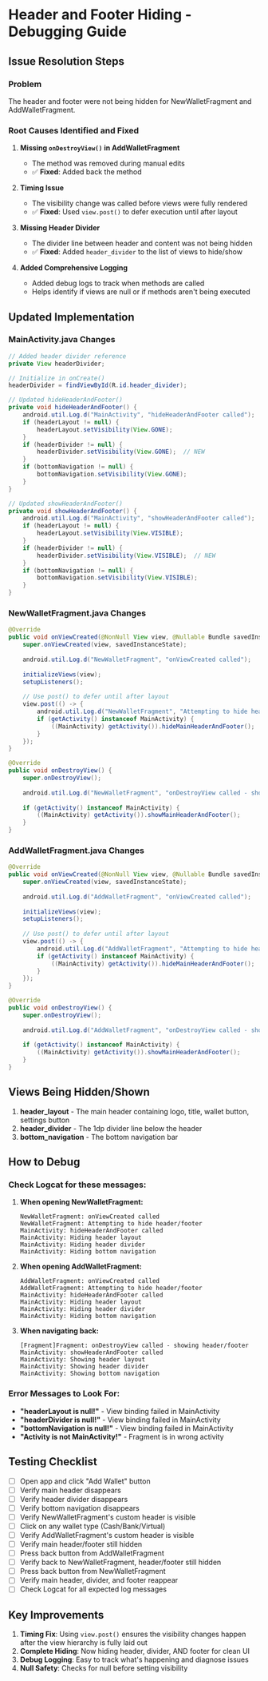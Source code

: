 # Header and Footer Hiding - Debugging Guide

## Issue Resolution Steps

### Problem
The header and footer were not being hidden for NewWalletFragment and AddWalletFragment.

### Root Causes Identified and Fixed

1. **Missing `onDestroyView()` in AddWalletFragment**
   - The method was removed during manual edits
   - ✅ **Fixed**: Added back the method

2. **Timing Issue**
   - The visibility change was called before views were fully rendered
   - ✅ **Fixed**: Used `view.post()` to defer execution until after layout

3. **Missing Header Divider**
   - The divider line between header and content was not being hidden
   - ✅ **Fixed**: Added `header_divider` to the list of views to hide/show

4. **Added Comprehensive Logging**
   - Added debug logs to track when methods are called
   - Helps identify if views are null or if methods aren't being executed

## Updated Implementation

### MainActivity.java Changes

```java
// Added header divider reference
private View headerDivider;

// Initialize in onCreate()
headerDivider = findViewById(R.id.header_divider);

// Updated hideHeaderAndFooter()
private void hideHeaderAndFooter() {
    android.util.Log.d("MainActivity", "hideHeaderAndFooter called");
    if (headerLayout != null) {
        headerLayout.setVisibility(View.GONE);
    }
    if (headerDivider != null) {
        headerDivider.setVisibility(View.GONE);  // NEW
    }
    if (bottomNavigation != null) {
        bottomNavigation.setVisibility(View.GONE);
    }
}

// Updated showHeaderAndFooter()
private void showHeaderAndFooter() {
    android.util.Log.d("MainActivity", "showHeaderAndFooter called");
    if (headerLayout != null) {
        headerLayout.setVisibility(View.VISIBLE);
    }
    if (headerDivider != null) {
        headerDivider.setVisibility(View.VISIBLE);  // NEW
    }
    if (bottomNavigation != null) {
        bottomNavigation.setVisibility(View.VISIBLE);
    }
}
```

### NewWalletFragment.java Changes

```java
@Override
public void onViewCreated(@NonNull View view, @Nullable Bundle savedInstanceState) {
    super.onViewCreated(view, savedInstanceState);
    
    android.util.Log.d("NewWalletFragment", "onViewCreated called");
    
    initializeViews(view);
    setupListeners();
    
    // Use post() to defer until after layout
    view.post(() -> {
        android.util.Log.d("NewWalletFragment", "Attempting to hide header/footer");
        if (getActivity() instanceof MainActivity) {
            ((MainActivity) getActivity()).hideMainHeaderAndFooter();
        }
    });
}

@Override
public void onDestroyView() {
    super.onDestroyView();
    
    android.util.Log.d("NewWalletFragment", "onDestroyView called - showing header/footer");
    
    if (getActivity() instanceof MainActivity) {
        ((MainActivity) getActivity()).showMainHeaderAndFooter();
    }
}
```

### AddWalletFragment.java Changes

```java
@Override
public void onViewCreated(@NonNull View view, @Nullable Bundle savedInstanceState) {
    super.onViewCreated(view, savedInstanceState);
    
    android.util.Log.d("AddWalletFragment", "onViewCreated called");
    
    initializeViews(view);
    setupListeners();
    
    // Use post() to defer until after layout
    view.post(() -> {
        android.util.Log.d("AddWalletFragment", "Attempting to hide header/footer");
        if (getActivity() instanceof MainActivity) {
            ((MainActivity) getActivity()).hideMainHeaderAndFooter();
        }
    });
}

@Override
public void onDestroyView() {
    super.onDestroyView();
    
    android.util.Log.d("AddWalletFragment", "onDestroyView called - showing header/footer");
    
    if (getActivity() instanceof MainActivity) {
        ((MainActivity) getActivity()).showMainHeaderAndFooter();
    }
}
```

## Views Being Hidden/Shown

1. **header_layout** - The main header containing logo, title, wallet button, settings button
2. **header_divider** - The 1dp divider line below the header
3. **bottom_navigation** - The bottom navigation bar

## How to Debug

### Check Logcat for these messages:

1. **When opening NewWalletFragment:**
   ```
   NewWalletFragment: onViewCreated called
   NewWalletFragment: Attempting to hide header/footer
   MainActivity: hideHeaderAndFooter called
   MainActivity: Hiding header layout
   MainActivity: Hiding header divider
   MainActivity: Hiding bottom navigation
   ```

2. **When opening AddWalletFragment:**
   ```
   AddWalletFragment: onViewCreated called
   AddWalletFragment: Attempting to hide header/footer
   MainActivity: hideHeaderAndFooter called
   MainActivity: Hiding header layout
   MainActivity: Hiding header divider
   MainActivity: Hiding bottom navigation
   ```

3. **When navigating back:**
   ```
   [Fragment]Fragment: onDestroyView called - showing header/footer
   MainActivity: showHeaderAndFooter called
   MainActivity: Showing header layout
   MainActivity: Showing header divider
   MainActivity: Showing bottom navigation
   ```

### Error Messages to Look For:

- **"headerLayout is null!"** - View binding failed in MainActivity
- **"headerDivider is null!"** - View binding failed in MainActivity
- **"bottomNavigation is null!"** - View binding failed in MainActivity
- **"Activity is not MainActivity!"** - Fragment is in wrong activity

## Testing Checklist

- [ ] Open app and click "Add Wallet" button
- [ ] Verify main header disappears
- [ ] Verify header divider disappears
- [ ] Verify bottom navigation disappears
- [ ] Verify NewWalletFragment's custom header is visible
- [ ] Click on any wallet type (Cash/Bank/Virtual)
- [ ] Verify AddWalletFragment's custom header is visible
- [ ] Verify main header/footer still hidden
- [ ] Press back button from AddWalletFragment
- [ ] Verify back to NewWalletFragment, header/footer still hidden
- [ ] Press back button from NewWalletFragment
- [ ] Verify main header, divider, and footer reappear
- [ ] Check Logcat for all expected log messages

## Key Improvements

1. **Timing Fix**: Using `view.post()` ensures the visibility changes happen after the view hierarchy is fully laid out
2. **Complete Hiding**: Now hiding header, divider, AND footer for clean UI
3. **Debug Logging**: Easy to track what's happening and diagnose issues
4. **Null Safety**: Checks for null before setting visibility
